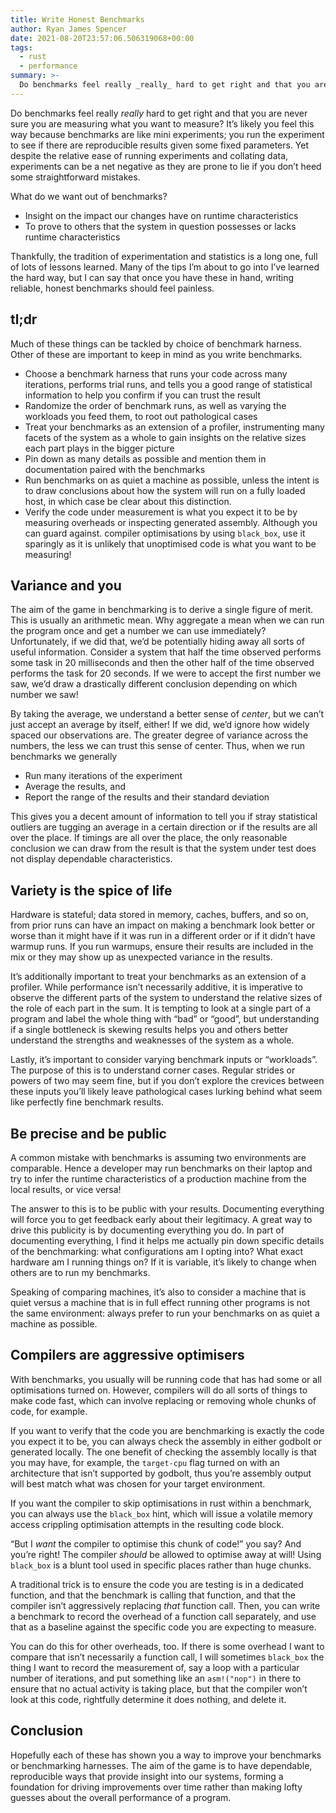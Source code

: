 ```yaml
---
title: Write Honest Benchmarks
author: Ryan James Spencer
date: 2021-08-20T23:57:06.506319068+00:00
tags:
  - rust
  - performance
summary: >-
  Do benchmarks feel really _really_ hard to get right and that you are never sure you are measuring what you want to measure? It’s likely you feel this way because benchmarks are like mini experiments; you run the experiment to see if there are reproducible results given some fixed parameters. Yet despite the relative ease of running experiments and collating data, experiments can be a net negative as they are prone to lie if you don’t heed some straightforward mistakes.
---
```


Do benchmarks feel really _really_ hard to get right and that you are never sure you are measuring what you want to measure? It’s likely you feel this way because benchmarks are like mini experiments; you run the experiment to see if there are reproducible results given some fixed parameters. Yet despite the relative ease of running experiments and collating data, experiments can be a net negative as they are prone to lie if you don’t heed some straightforward mistakes.

What do we want out of benchmarks?

* Insight on the impact our changes have on runtime characteristics
* To prove to others that the system in question  possesses or lacks runtime characteristics

Thankfully, the tradition of experimentation and statistics is a long one, full of lots of lessons learned. Many of the tips I’m about to go into I’ve learned the hard way, but I can say that once you have these in hand, writing reliable, honest benchmarks should feel painless.

## tl;dr

Much of these things can be tackled by choice of benchmark harness. Other of these are important to keep in mind as you write benchmarks.

* Choose a benchmark harness that runs your code across many iterations, performs trial runs, and tells you a good range of statistical information to help you confirm if you can trust the result
* Randomize the order of benchmark runs, as well as varying the workloads you feed them, to root out pathological cases
* Treat your benchmarks as an extension of a profiler, instrumenting many facets of the system as a whole to gain insights on the relative sizes each part plays in the bigger picture
* Pin down as many details as possible and mention them in documentation paired with the benchmarks
* Run benchmarks on as quiet a machine as possible, unless the intent is to draw conclusions about how the system will run on a fully loaded host, in which case be clear about this distinction.
* Verify the code under measurement is what you expect it to be by measuring overheads or inspecting generated assembly. Although you can guard against. compiler optimisations by using `black_box`, use it sparingly as it is unlikely that unoptimised code is what you want to be measuring!

## Variance and you

The aim of the game in benchmarking is to derive a single figure of merit. This is usually an arithmetic mean. Why aggregate a mean when we can run the program once and get a number we can use immediately? Unfortunately, if we did that, we’d be potentially hiding away all sorts of useful information. Consider a system that half the time observed performs some task in 20 milliseconds and then the other half of the time observed performs the task for 20 seconds. If we were to accept the first number we saw, we’d draw a drastically different conclusion depending on which number we saw!

By taking the average, we understand a better sense of _center_, but we can’t just accept an average by itself, either! If we did, we’d ignore how widely spaced our observations are. The greater degree of variance across the numbers, the less we can trust this sense of center. Thus, when we run benchmarks we generally

* Run many iterations of the experiment
* Average the results, and
* Report the range of the results and their standard deviation

This gives you a decent amount of information to tell you if stray statistical outliers are tugging an average in a certain direction or if the results are all over the place. If timings are all over the place, the only reasonable conclusion we can draw from the result is that the system under test does not display dependable characteristics.


## Variety is the spice of life

Hardware is stateful; data stored in memory, caches, buffers, and so on, from prior runs can have an impact on making a benchmark look better or worse than it might have if it was run in a different order or if it didn’t have warmup runs. If you run warmups, ensure their results are included in the mix or they may show up as unexpected variance in the results.

It’s additionally important to treat your benchmarks as an extension of a profiler. While performance isn’t necessarily additive, it is imperative to observe the different parts of the system to understand the relative sizes of the role of each part in the sum. It is tempting to look at a single part of a program and label the whole thing with “bad” or “good”, but understanding if a single bottleneck is skewing results helps you and others better understand the strengths and weaknesses of the system as a whole.

Lastly, it’s important to consider varying benchmark inputs or “workloads”. The purpose of this is to understand corner cases. Regular strides or powers of two may seem fine, but if you don’t explore the crevices between these inputs you’ll likely leave pathological cases lurking behind what seem like perfectly fine benchmark results.

## Be precise and be public

A common mistake with benchmarks is assuming two environments are comparable. Hence a developer may run benchmarks on their laptop and try to infer the runtime characteristics of a production machine from the local results, or vice versa!

The answer to this is to be public with your results. Documenting everything will force you to get feedback early about their legitimacy. A great way to drive this publicity is by documenting everything you do. In part of documenting everything, I find it helps me actually pin down specific details of the benchmarking: what configurations am I opting into? What exact hardware am I running things on? If it is variable, it’s likely to change when others are to run my benchmarks.

Speaking of comparing machines, it’s also to consider a machine that is quiet versus a machine that is in full effect running other programs is not the same environment: always prefer to run your benchmarks on as quiet a machine as possible.

## Compilers are aggressive optimisers

With benchmarks, you usually will be running code that has had some or all optimisations turned on. However, compilers will do all sorts of things to make code fast, which can involve replacing or removing whole chunks of code, for example.

If you want to verify that the code you are benchmarking is exactly the code you expect it to be, you can always check the assembly in either godbolt or generated locally. The one benefit of checking the assembly locally is that you may have, for example, the `target-cpu` flag turned on with an architecture that isn’t supported by godbolt, thus you’re assembly output will best match what was chosen for your target environment.

If you want the compiler to skip optimisations in rust within a benchmark, you can always use the `black_box` hint, which will issue a volatile memory access crippling optimisation attempts in the resulting code block.

“But I _want_ the compiler to optimise this chunk of code!” you say? And you’re right! The compiler _should_ be allowed to optimise away at will! Using `black_box` is a blunt tool used in specific places rather than huge chunks.

A traditional trick is to ensure the code you are testing is in a dedicated function, and that the benchmark is calling that function, and that the compiler isn’t aggressively replacing _that_ function call. Then, you can write a benchmark to record the overhead of a function call separately, and use that as a baseline against the specific code you are expecting to measure.

You can do this for other overheads, too. If there is some overhead I want to compare that isn’t necessarily a function call, I will sometimes `black_box` the thing I want to record the measurement of, say a loop with a particular number of iterations, and put something like an `asm!("nop")` in there to ensure that no actual activity is taking place, but that the compiler won’t look at this code, rightfully determine it does nothing, and delete it.

## Conclusion

Hopefully each of these has shown you a way to improve your benchmarks or benchmarking harnesses. The aim of the game is to have dependable, reproducible ways that provide insight into our systems, forming a foundation for driving improvements over time rather than making lofty guesses about the overall performance of a program.
